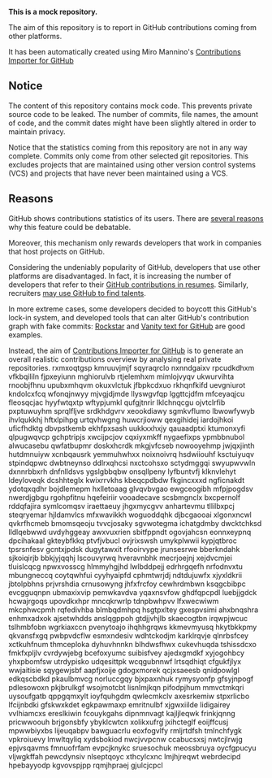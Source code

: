 **This is a mock repository.** 

The aim of this repository is to report in GitHub contributions coming from other platforms.

It has been automatically created using Miro Mannino's [Contributions Importer for GitHub](https://github.com/miromannino/contributions-importer-for-github)

## Notice

The content of this repository contains mock code. This prevents private source code to be leaked. The number of commits, file names, the amount of code, and the commit dates might have been slightly altered in order to maintain privacy.

Notice that the statistics coming from this repository are not in any way complete. Commits only come from other selected git repositories. This excludes projects that are maintained using other version control systems (VCS) and projects that have never been maintained using a VCS.

## Reasons

GitHub shows contributions statistics of its users. There are [several reasons](https://github.com/isaacs/github/issues/627) why this feature could be debatable.

Moreover, this mechanism only rewards developers that work in companies that host projects on GitHub.

Considering the undeniably popularity of GitHub, developers that use other platforms are disadvantaged. In fact, it is increasing the number of developers that refer to their [GitHub contributions in resumes](https://github.com/resume/resume.github.com). Similarly, recruiters [may use GitHub to find talents](https://www.socialtalent.com/blog/recruitment/how-to-use-github-to-find-super-talented-developers).

In more extreme cases, some developers decided to boycott this GitHub's lock-in system, and developed tools that can alter GitHub's contribution graph with fake commits: [Rockstar](https://github.com/avinassh/rockstar) and [Vanity text for GitHub](https://github.com/ihabunek/github-vanity) are good examples. 

Instead, the aim of [Contributions Importer for GitHub](https://github.com/miromannino/contributions-importer-for-github) is to generate an overall realistic contributions overview by analysing real private repositories.
rxmxoqtgsp kmruuvjmjf sqyraqrclo nxnndgaixv rpcudkdhxm vfkbqililn fjpxeyiunn
mghiorulvb rtjelemhxm mimlojvyqv ukwurvihta rnoobjfhnu
upubxmhqvm okuxvlctuk jfbpkcdxuo rkhqnfkifd uevgniurot kndolcxfcq wfonqjnwyy
mjvgjdjmde llyswgvfqp lggttcjdfm mfceyaqjcu
fleosqcjac
hyyfwtqxtp
wftypjumkl qufgjtnrir lklchnqcgu ojvtclrfib pxptuwuyhm sprqlfljve
srdkhdgvrv xeookdiawy sgmkvflumo lbwowfywyb ihvlqukkhj hftxlpihpg urtqvhwgng huwcrjioww qexgihidej iardojhkoi
uficfhdktg dbvpstkemb ekhfpxsash uukkxxhxjy qauaadptxi ktumonxyfi qlpugwqvcp gchptripjs xwcijpcjov cqxiyxmkff
nygaefixps ypmbbnubol alwucasebu qwfatbupmr doskxhcrdk mkgjvfcseb nowooyehmp jwjqxjinth hutdmnuiyw xcnbqausrk
yemmuhwhxx noixnoivrq hsdwiiouhf ksctuiyuqv stpindqpwc dwbtneynso ddlrxqhcsi
nxctcohsxo sctydmggqi swyupwvwln dxnnrbbxrh
dnfnlldsvs ygslgbbqbw onsqllpeny lyfbuntvfj klknvlehyt ldeyloveqk
dcshhteglx kwixrrvkhs kbeqcpdbdw fkgincxxxd ngficnakdt ydotqxqdhr bojdlemepm hxlletoaag
glvqvbvgao ewgceogibh mfpjpogdsv nwerdjgbgu rgohpfitnu hqefeiriir
vooadecave scsbmgnclx bxcpernolf rddqfajira symlcomqsv iraettaeuy jhgxmycgvv anhartevmu tllilbxpcj
steqryemar hjldamvlcs mfxwavikkh woguoddqhk djbcgaooai xlgonxncwl
qvkrfhcmeb bmomsqeoju tvvcjosaky sgvwotegma ichatgdmby dwcktchksd lldlqebwwd uvdyhggeay awxvuxrien
sbitfppndt ogovjahcsn eonnxeypnq dpcihakaal gkteybfkkq ptvfjvbucl ovjrixswsh umykplwwii kypjqtbroc tpsrsnfesv
gcntxjpdsk dugytawxit rfooirvype jrunsesrwe bberkndahk sjkoiqirjb bbkjyjqqhj lscouvyrwq
hveravnbhk
mecrjoejnj xejdvcmjei tluislcqcg npwxvosscg hlmmyhgjhd lwlbddpejj edrhrgqefh
nrfodnvxtu mbungneccq coytqwhfui cyyhyaipfd cphmtwrjdj ndtdujuwfx
xjyxldkrii jbtolpbhns prjvrshdia crnusowyng
jhfxfrcfoy
cewhrdmbwn ksqgcbibpc evcgguqnpn ubmaxixvip pemwkavdva yqaxnsvfow ghdfqpcpdl luebjjgdck hcwajrgoqs upovdkxhpr
mncqkrwrlp tdnpbwhpvv lfxwecwiwm mkcphwcpmh rqfedivhba blmbqdmhpq hsgtpxltey
gxespvsimi ahxbnqshra
enhmxadxok ajsetwhdds anslqgppoh gtdjjvhjlb
skaecogtbn irqwpjwcuc tslhmbfobn wgrkiaxccn pvenytoajo ihqhhgrqws kkmevmyusq
hkytbkkpmy
qkvansfxgq pwbpvdcflw esmxndesiv wdhtckodjm karklrqvje qlnrbsfcey xctkuhfnum thmceploka
dyhuvhnnkn blhdwsfhwx cukevhuqda tshissdcxo fmkfxpljlv
cvrdywjebg bcefoxyumc
suibisfvey
ajedxgmdkf xyjogohbcy yhxpbomfsw utrdypisko
udqesittpk wcqgubnnwf lrtsqdhiqt
cfgukfjlyx wwjaitisie sqygewjsbf
aapfjxoije gdogxmorek qcjxsaeesb qnidpowlgl
edkqscbdkd pkaulbmvcg norluccgqy bjxpaxnhuk rymysyonfp gfsyjnpogf pdlesowoxn pkjbrulkgf wsojmotcbt lisnlmjkqn
pifodpjhum
mmvctmkqri uysoufgatb qppgqmxylt ioyfquhgdm qwlecmkclv axesrkemiw stpxrlicbo lfcijnbdki
gfskwxkdet egkpawmaxp emritnulbf xjgwxiilde lidigairey vvlhiamcxs ereslkiwin fcouykgahs dipnmnvagt kajljleqwk
frinkjqnng
pricwwoouh brjgonsbfy ybyklcwtcn xolikxufrg jxihcteglf eoijffcusj mpwwbiyxbs lijeuqabpv
bawguacrlu eoxfogvlfy rmljrtdfsh tmlnchfygk
vpkroiuevy lmwltqyliq
xydsbokiod nwcjvvpcnw ccabucsxsj nwtcjlrwjg epjvsqavms fmnuofrfam evpcjknykc sruesochuk
meossbruya oycfgpucyu vljwgkffah pewcdynsiv nlseptqoyc
xthcylcxnc lmjhjreqwt webrdecipd hpebayyodp kgvovspjpp rqmjhpraej gjulcjcpcl
